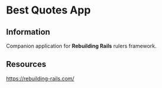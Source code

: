 <h1>Best Quotes App</h1>

<h2>Information</h2>

Companion application for <strong>Rebuilding Rails</strong> rulers framework.

<h2>Resources</h2>

<p><a href="https://rebuilding-rails.com/">https://rebuilding-rails.com/</a></p>
